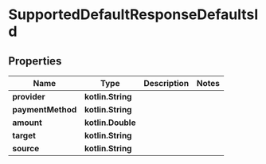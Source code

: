 
# SupportedDefaultResponseDefaultsId

## Properties
Name | Type | Description | Notes
------------ | ------------- | ------------- | -------------
**provider** | **kotlin.String** |  | 
**paymentMethod** | **kotlin.String** |  | 
**amount** | **kotlin.Double** |  | 
**target** | **kotlin.String** |  | 
**source** | **kotlin.String** |  | 



